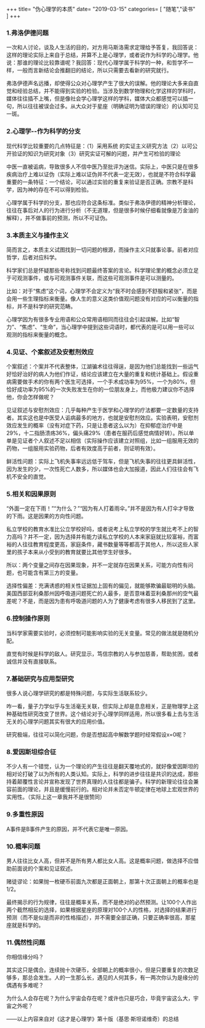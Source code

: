 +++
title= "伪心理学的本质"
date= "2019-03-15"
categories= [ "随笔","读书" ]
+++
### 1.弗洛伊德问题
一次和人讨论，谈及人生活的目的，对方用马斯洛需求定理给予答复，我回答说：这样的理论实际上来自于总结，并算不上是心理学，或者说作为科学的心理学。他说：那谁的理论比较靠谱呢？我回答：现代心理学属于科学的一种，和哲学不一样，一般而言新结论会推翻旧的结论，所以只需要去看新的研究就行。

弗洛伊德声名远播，却使得公众对心理学产生了很大的误解。他的理论大多来自直觉和经验总结，并不能得到实验的检验。当涉及到数学物理和化学这样的学科时，媒体往往插不上嘴，但是像社会学心理学这样的学科，媒体大众都感觉可以插一句，所以往往被误会过多。从大众对于星座（明确证明为错误的理论）的认知可见一斑。

### 2.心理学--作为科学的分支
现代科学比较重要的几点特征是：（1）采用系统 的实证主义研究方法（2）以可公开验证的知识为研究对象（3）研究实证可解的问题，并产生可检验的理论

中医一直被诟病，导致很多人不信中医乃至批评为迷信。实际上，中医只是在很多疾病治疗上难以证伪（实际上难以证伪并不代表一定无效），也就是不符合科学最重要的一条特征：一个结论，可以通过实验的重复来验证是否正确。宗教不是科学，因为神的存在不可以得到检验。

心理学属于科学的分支，那也应符合这条标准。类似于弗洛伊德的精神分析理论，往往在事后对人的行为进行分析（不无道理，但是很多时候仔细看就像是万金油的解释），并不做事前的预测，所以不可证伪。

### 3.本质主义与操作主义
简而言之，本质主义试图找到一切问题的根源，而操作主义只就事论事。前者对应哲学，后者对应科学。

科学家们总是怀疑那些号称找到问题最终答案的言论。科学理论里的概念必须立足于可观测事件，或与可观测事件关联，而这些可观测事件是可以测量的。

比如：对于“焦虑”这个词，心理学不会定义为“我不时会感到不舒服和紧张”，而是会用一些生理指标来衡量。像人生的意义这类价值观问题没有对应的可以衡量的指标，并不是科学的研究范畴。

心理学因为有很多专业用语和公众常用语相同而往往会引起误解。比如“智力”、“焦虑”、“生命”，当心理学中提到这些词语时，都代表的是可以用一些可以观测的指标来衡量的概念。

### 4.见证、个案叙述及安慰剂效应
个案叙述：个案并不代表整体，江湖骗术往往得逞，是因为他们总能找到一些运气好恰好治好的病人为他们作证，结论应该建立在大量的重复和统计基础上。假设重病需要做手术的你有两个医生可选择，一个手术成功率为95%，一个为80%，但恰好成功率为95%的一次失败发生在你的一位朋友身上，而他极力建议你不选择他，你会怎样做呢？

见证叙述与安慰剂效应：几乎每种产生于医学和心理学的疗法都要一定数量的支持者。其实这也是中医受人诟病最多的地方，也就是安慰剂效应。实验表明，安慰剂效应发生的概率（没有对症下药，只是让患者这么以为）在抑郁症治疗中是29%，十二指肠溃疡36%，偏头痛29%（患者在服药后感觉病情好转）。所以单单是见证者个人叙述不足以相信（实际操作应该建立对照组，比如一组服用无效的药物，一组服用实验药物，后者有效度高于前者，则证明有效）。

鲜活性问题：实际上飞机失事率远远低于驾车，但是飞机失事的往往更具鲜活性，因为发生的少，一次性死亡人数多，所以媒体也会大加报道，因此人们往往会有飞机不安全的直觉。

### 5.相关和因果原则
“外面一定在下雨！”“为什么？”“因为有人打着雨伞。”并不是因为有人打伞才导致的下雨。这是因果的方向性问题。

私立学校的教育水准比公立学校好吗，或者说考上私立学校的学生就比考不上的智力高吗？并不一定，因为选择并有能力读私立学校的人本来家庭就比较富裕，而富裕的人往往教育程度更高，家庭条件，藏书数量等等都高于其他人，所以这些人家里的孩子本来从小受到的教育就要比其他学生好很多。

所以：两个变量之间存在因果现象，并不一定就存在因果关系，可能方向性有问题，也可能含有第三方的变量。

选择性偏差：充满诱惑的相关性证据加上固有的偏见，就能够欺骗最聪明的头脑。美国西部亚利桑那州因呼吸道问题死亡的人最多，是否意味着亚利桑那州的空气最差呢？不是，而是因为患有呼吸道问题的人为了健康考虑有很多人移民到了这里。

### 6.控制操作原则
当科学家需要实验时，必须控制可能影响实验的无关变量。常见的做法就是随机分配。

直觉有时候是科学的敌人。研究显示，笃信宗教的人与参加慈善，帮助贫困，或者诚信并没有直接联系。

### 7.基础研究与应用型研究
很多人说心理学研究的都是特殊问题，与实际生活联系较少。

咋一看，量子力学似乎与生活毫无关联，但实际上却是息息相关，正是物理学上这种基础性研究改变了世界。这个结论对于心理学同样适用，所以很多看上去与生活无关的心理学问题其实有很大的应用价值。

研究极端，往往可以简化问题，你是否想起高中解数学题时经常假设x=0呢？

### 8.爱因斯坦综合征
不少人有一个错觉，认为一个理论的产生往往是翻天覆地式的，就好像爱因斯坦的相对论打破了以为所有的人类认知。实际上，科学的进步往往是共识的达成，那些持着颠覆性言论并宣称发现了世界真理的人往往都是骗子。科学的新理论往往会兼容前面的理论，并且是缓慢前行的。相对论并未否定牛顿定律在地球上宏观世界的实用性。（实际上这一章我并不是很赞同）

### 9.多重性原因
A事件是B事件产生的原因，并不代表它是唯一原因。

### 10.概率问题
男人往往比女人高，但并不是所有男人都比女人高。这是概率问题，做选择不应借助前面说的个案和见证叙述。

赌徒谬论：如果抛一枚硬币前面九次都是正面朝上，那第十次正面朝上的概率也是1/2。

最终揭示的行为规律，往往是概率关系，而不是绝对的必然预测。让100个人作出两个截然相反的选择，如果根据星座的原理对100个人的性格，对选择的结果进行预测（而不是似是而非的性格描述），并不需要全部正确，只要正确率很高，那星座就是科学的。

### 11.偶然性问题
你相信缘分吗？

其实这只是偶合。连续抛十次硬币，全部朝上的概率很小，但是只要重复的次数足够多，那总会发生。人的一生那么长，遇见的人何其多，有一两次你认为是缘分的偶遇有多难呢？

为什么人会存在呢？为什么宇宙会存在呢？或许也只是巧合，毕竟宇宙这么大，宇宙之外呢？

——以上内容来自对《这才是心理学》第十版（基思·斯坦诺维奇）的总结
